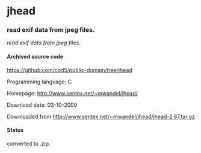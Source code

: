 # jhead #

### read exif data from jpeg files. ###

*read exif data from jpeg files.*

#### Archived source code ####
https://github.com/cod5/public-domain/tree/jhead

Programming language: C

Homepage: http://www.sentex.net/~mwandel/jhead/

Download date: 03-10-2009

Downloaded from http://www.sentex.net/~mwandel/jhead/jhead-2.87.tar.gz

#### Status ####
converted to .zip.

